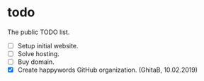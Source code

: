 # todo
The public TODO list.

- [ ] Setup initial website.
- [ ] Solve hosting.
- [ ] Buy domain.
- [x] Create happywords GitHub organization. (GhitaB, 10.02.2019)
